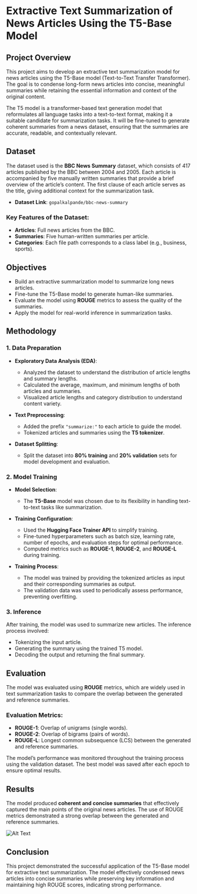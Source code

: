 # Extractive Text Summarization of News Articles Using the T5-Base Model

## Project Overview
This project aims to develop an extractive text summarization model for news articles using the T5-Base model (Text-to-Text Transfer Transformer). The goal is to condense long-form news articles into concise, meaningful summaries while retaining the essential information and context of the original content.

The T5 model is a transformer-based text generation model that reformulates all language tasks into a text-to-text format, making it a suitable candidate for summarization tasks. It will be fine-tuned to generate coherent summaries from a news dataset, ensuring that the summaries are accurate, readable, and contextually relevant.

## Dataset
The dataset used is the **BBC News Summary** dataset, which consists of 417 articles published by the BBC between 2004 and 2005. Each article is accompanied by five manually written summaries that provide a brief overview of the article’s content. The first clause of each article serves as the title, giving additional context for the summarization task.

- **Dataset Link**: `gopalkalpande/bbc-news-summary`

### Key Features of the Dataset:
- **Articles**: Full news articles from the BBC.
- **Summaries**: Five human-written summaries per article.
- **Categories**: Each file path corresponds to a class label (e.g., business, sports).

## Objectives
- Build an extractive summarization model to summarize long news articles.
- Fine-tune the T5-Base model to generate human-like summaries.
- Evaluate the model using **ROUGE** metrics to assess the quality of the summaries.
- Apply the model for real-world inference in summarization tasks.

## Methodology
### 1. Data Preparation
- **Exploratory Data Analysis (EDA)**: 
  - Analyzed the dataset to understand the distribution of article lengths and summary lengths.
  - Calculated the average, maximum, and minimum lengths of both articles and summaries.
  - Visualized article lengths and category distribution to understand content variety.

- **Text Preprocessing**:
  - Added the prefix `"summarize:"` to each article to guide the model.
  - Tokenized articles and summaries using the **T5 tokenizer**.

- **Dataset Splitting**: 
  - Split the dataset into **80% training** and **20% validation** sets for model development and evaluation.

### 2. Model Training
- **Model Selection**: 
  - The **T5-Base** model was chosen due to its flexibility in handling text-to-text tasks like summarization.

- **Training Configuration**:
  - Used the **Hugging Face Trainer API** to simplify training.
  - Fine-tuned hyperparameters such as batch size, learning rate, number of epochs, and evaluation steps for optimal performance.
  - Computed metrics such as **ROUGE-1**, **ROUGE-2**, and **ROUGE-L** during training.

- **Training Process**:
  - The model was trained by providing the tokenized articles as input and their corresponding summaries as output.
  - The validation data was used to periodically assess performance, preventing overfitting.

### 3. Inference
After training, the model was used to summarize new articles. The inference process involved:
- Tokenizing the input article.
- Generating the summary using the trained T5 model.
- Decoding the output and returning the final summary.

## Evaluation
The model was evaluated using **ROUGE** metrics, which are widely used in text summarization tasks to compare the overlap between the generated and reference summaries.

### Evaluation Metrics:
- **ROUGE-1**: Overlap of unigrams (single words).
- **ROUGE-2**: Overlap of bigrams (pairs of words).
- **ROUGE-L**: Longest common subsequence (LCS) between the generated and reference summaries.

The model’s performance was monitored throughout the training process using the validation dataset. The best model was saved after each epoch to ensure optimal results.

## Results
The model produced **coherent and concise summaries** that effectively captured the main points of the original news articles. The use of ROUGE metrics demonstrated a strong overlap between the generated and reference summaries.

![Alt Text](https://github.com/dhanushmekala04/TextSummarization---News-Articles/blob/main/Screenshot%202024-09-23%20051739.png)

## Conclusion

This project demonstrated the successful application of the T5-Base model for extractive text summarization. The model effectively condensed news articles into concise summaries while preserving key information and maintaining high ROUGE scores, indicating strong performance.




